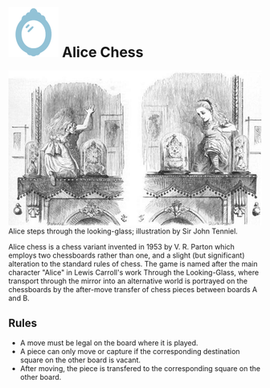 # ![Alice](https://github.com/gbtami/pychess-variants/blob/master/static/icons/alice.svg) Alice Chess

![Alice](https://github.com/gbtami/pychess-variants/blob/master/static/images/CVariantsGuide/Aliceroom3.jpg)
Alice steps through the looking-glass; illustration by Sir John Tenniel.

Alice chess is a chess variant invented in 1953 by V. R. Parton which employs two chessboards rather than one, and a slight (but significant) alteration to the standard rules of chess. The game is named after the main character "Alice" in Lewis Carroll's work Through the Looking-Glass, where transport through the mirror into an alternative world is portrayed on the chessboards by the after-move transfer of chess pieces between boards A and B.

## Rules

- A move must be legal on the board where it is played.
- A piece can only move or capture if the corresponding destination square on the other board is vacant.
- After moving, the piece is transfered to the corresponding square on the other board.
